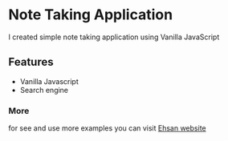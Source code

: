 # Note Taking Application

 I created simple note taking application using Vanilla JavaScript

## Features

* Vanilla Javascript
* Search engine

### More

 for see and use more examples you can visit [Ehsan website](https://www.ehsanghaffarii.ir)


